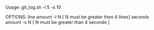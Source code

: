 Usage: git_log.sh -l 5 -s 10

OPTIONS:
         line amount  -l N      [ N must be greater then 4 lines]
         seconds amount  -s N   [ N must be greater than 4 seconds ]
